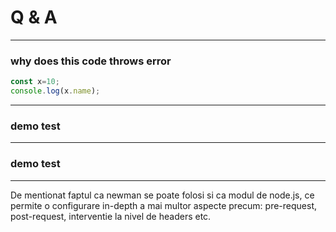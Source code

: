 # Q & A

***
### why does this code throws error
```javascript
const x=10;
console.log(x.name);
```
***
### demo test
***
### demo test
***
De mentionat faptul ca newman se poate folosi si ca modul de node.js, ce permite o configurare in-depth a mai multor aspecte precum: pre-request, post-request, interventie la nivel de headers etc.